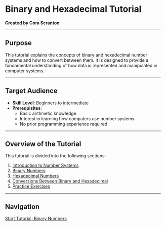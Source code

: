 # Binary and Hexadecimal Tutorial  
 
**Created by Cora Scranton**  

---

## Purpose  
This tutorial explains the concepts of binary and hexadecimal number systems and how to convert between them. It is designed to provide a fundamental understanding of how data is represented and manipulated in computer systems.  

---

## Target Audience  
- **Skill Level**: Beginners to intermediate  
- **Prerequisites**:  
  - Basic arithmetic knowledge  
  - Interest in learning how computers use number systems  
  - No prior programming experience required  

---

## Overview of the Tutorial  
This tutorial is divided into the following sections:  

1. [Introduction to Number Systems](#introduction-to-number-systems)  
2. [Binary Numbers](https://github.com/cas65/Binary.git)  
3. [Hexadecimal Numbers](hexadecimal.md)  
4. [Conversions Between Binary and Hexadecimal](conversions.md)  
5. [Practice Exercises](practice.md)  

---

## Navigation  
[Start Tutorial: Binary Numbers](binary.md)
